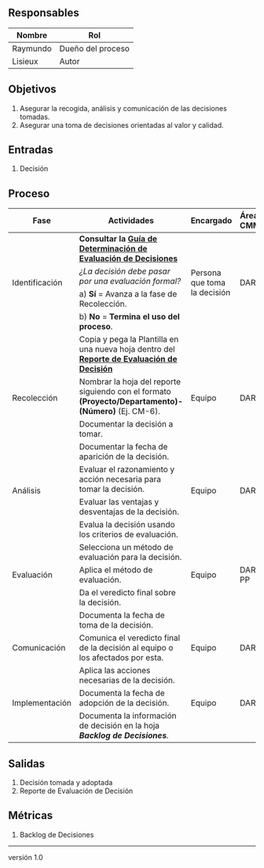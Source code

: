 ## Responsables
Nombre     | Rol
-----------|------------------
Raymundo   | Dueño del proceso
Lisieux    | Autor

## Objetivos
1. Asegurar la recogida, análisis y comunicación de las decisiones tomadas.
2. Asegurar una toma de decisiones orientadas al valor y calidad.

## Entradas
1. Decisión

## Proceso
<table>
  <thead>
    <tr>
      <th>Fase</th>
      <th>Actividades</th>
      <th>Encargado</th>
      <th>Áreas CMMI</th>
    </tr>
  </thead>
  <tbody>
      <tr>
      <td rowspan="4">Identificación</td>
      <td>
      <strong> Consultar la <a href="https://github.com/novaDepto/Nova/wiki/Gu%C3%ADa-de-determinaci%C3%B3n-de-evaluaci%C3%B3n-de-decisiones"> Guía de Determinación de Evaluación de Decisiones </a> </strong>
      </td>
      <td rowspan="4">Persona que toma la decisión</td>
      <td rowspan="4">DAR</td>
    </tr>
    <tr>
      <td><em>¿La decisión debe pasar por una evaluación formal?</td>
    </tr>
    <tr>
      <td>a) <strong>Sí</strong> = Avanza a la fase de Recolección.</td>
    </tr>
    <tr>
      <td>b) <strong>No</strong> = <strong>Termina el uso del proceso</strong>.</td>
    </tr>
    <tr>
      <td rowspan="4">Recolección</td>
      <td>Copia y pega la Plantilla en una nueva hoja dentro del <strong><a href="https://docs.google.com/spreadsheets/d/1nJ5I7445d0u0Nq4gy2JMA5Y0usQ69S91n5sDgqUKzSU/edit?usp=sharing"> Reporte de Evaluación de Decisión </a></strong></td>
      <td rowspan="4">Equipo</td>
      <td rowspan="4">DAR</td>
    </tr>
    <tr>
      <td>Nombrar la hoja del reporte siguiendo con el formato <strong>(Proyecto/Departamento)-(Número)</strong> (Ej. CM-6).
      </td>
    </tr>
    <tr>
      <td>Documentar la decisión a tomar.
      </td>
    </tr>
     <tr>
      <td>Documentar la fecha de aparición de la decisión.
      </td>
    </tr>
    <tr>
      <td rowspan="2">Análisis</td>
      <td>Evaluar el razonamiento y acción necesaria para tomar la decisión.</td>
      <td rowspan="2">Equipo</td>
      <td rowspan="2">DAR</td>
    </tr>
    <tr>
      <td>Evaluar las ventajas y desventajas de la decisión.
      </td>
    </tr>
    <tr>
      <td rowspan="5">Evaluación</td>
      <td>Evalua la decisión usando los criterios de evaluación.</td>
      <td rowspan="5">Equipo</td>
      <td rowspan="5">DAR, PP</td>
    </tr>
    <tr>
      <td>Selecciona un método de evaluación para la decisión.
      </td>
    </tr>
    <tr>
      <td>Aplica el método de evaluación.
      </td>
    </tr>
    <tr>
      <td>Da el veredicto final sobre la decisión.
      </td>
    </tr>
    <tr>
      <td>Documenta la fecha de toma de la decisión.
      </td>
    </tr>
    <tr>
      <td>Comunicación</td>
      <td>Comunica el veredicto final de la decisión al equipo o los afectados por esta.</td>
      <td>Equipo</td>
      <td>DAR</td>
    </tr>
    <tr>
      <td rowspan="3">Implementación</td>
      <td>Aplica las acciones necesarias de la decisión.</td>
      <td rowspan="3">Equipo</td>
      <td rowspan="3">DAR</td>
    </tr>
    <tr>
      <td>Documenta la fecha de adopción de la decisión.
      </td>
    </tr>
    <tr>
    <td>Documenta la información de decisión en la hoja <em><strong>Backlog de Decisiones</strong>.
      </td>
    </tr>
  </tbody>
</table>

## Salidas
1. Decisión tomada y adoptada
2. Reporte de Evaluación de Decisión

## Métricas
1. Backlog de Decisiones

***
versión 1.0
